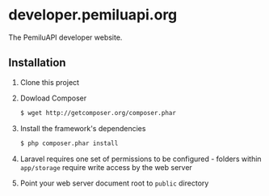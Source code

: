# developer.pemiluapi.org

The PemiluAPI developer website.

## Installation

1. Clone this project
1. Dowload Composer

    ```bash
    $ wget http://getcomposer.org/composer.phar
    ```
1. Install the framework's dependencies

    ```bash
    $ php composer.phar install
    ```
1. Laravel requires one set of permissions to be configured - folders within `app/storage` require write access by the web server
1. Point your web server document root to `public` directory
